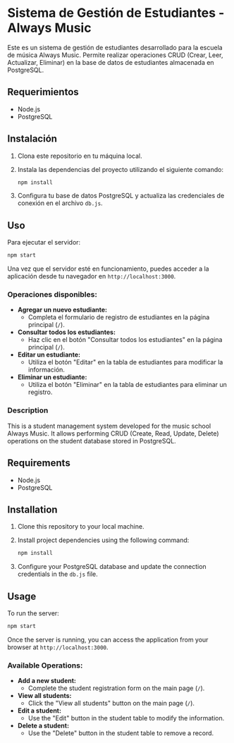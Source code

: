 # Sistema de Gestión de Estudiantes - Always Music

Este es un sistema de gestión de estudiantes desarrollado para la escuela de música Always Music. Permite realizar operaciones CRUD (Crear, Leer, Actualizar, Eliminar) en la base de datos de estudiantes almacenada en PostgreSQL.

## Requerimientos

- Node.js
- PostgreSQL

## Instalación

1. Clona este repositorio en tu máquina local.
2. Instala las dependencias del proyecto utilizando el siguiente comando:

   ```bash
   npm install
   ```

3. Configura tu base de datos PostgreSQL y actualiza las credenciales de conexión en el archivo `db.js`.

## Uso

Para ejecutar el servidor:

```bash
npm start
```

Una vez que el servidor esté en funcionamiento, puedes acceder a la aplicación desde tu navegador en `http://localhost:3000`.

### Operaciones disponibles:

- **Agregar un nuevo estudiante:**
  - Completa el formulario de registro de estudiantes en la página principal (`/`).
- **Consultar todos los estudiantes:**
  - Haz clic en el botón "Consultar todos los estudiantes" en la página principal (`/`).
- **Editar un estudiante:**
  - Utiliza el botón "Editar" en la tabla de estudiantes para modificar la información.
- **Eliminar un estudiante:**
  - Utiliza el botón "Eliminar" en la tabla de estudiantes para eliminar un registro.

### Description

This is a student management system developed for the music school Always Music. It allows performing CRUD (Create, Read, Update, Delete) operations on the student database stored in PostgreSQL.

## Requirements

- Node.js
- PostgreSQL

## Installation

1. Clone this repository to your local machine.
2. Install project dependencies using the following command:

   ```bash
   npm install
   ```

3. Configure your PostgreSQL database and update the connection credentials in the `db.js` file.

## Usage

To run the server:

```bash
npm start
```

Once the server is running, you can access the application from your browser at `http://localhost:3000`.

### Available Operations:

- **Add a new student:**
  - Complete the student registration form on the main page (`/`).
- **View all students:**
  - Click the "View all students" button on the main page (`/`).
- **Edit a student:**
  - Use the "Edit" button in the student table to modify the information.
- **Delete a student:**
  - Use the "Delete" button in the student table to remove a record.